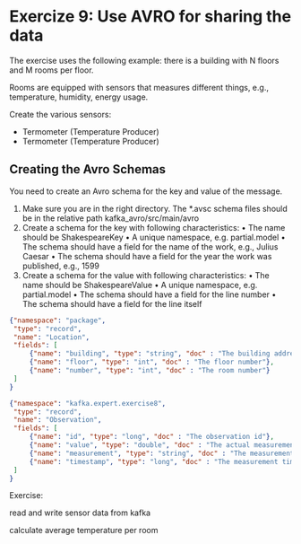 # Exercize 9: Use AVRO for sharing the data

The exercise uses the following example: there is a building with N floors and M rooms per floor.

Rooms are equipped with sensors that measures different things, e.g., temperature, humidity, energy usage.

Create the various sensors:

- Termometer (Temperature Producer)
- Termometer (Temperature Producer)

## Creating the Avro Schemas
You need to create an Avro schema for the key and value of the message.

1. Make sure you are in the right directory. The *.avsc schema files should be in the relative path
kafka_avro/src/main/avro
2. Create a schema for the key with following characteristics:
• The name should be ShakespeareKey
• A unique namespace, e.g. partial.model
• The schema should have a field for the name of the work, e.g., Julius Caesar
• The schema should have a field for the year the work was published, e.g., 1599
3. Create a schema for the value with following characteristics: • The name should be ShakespeareValue
• A unique namespace, e.g. partial.model
• The schema should have a field for the line number
• The schema should have a field for the line itself


```json
{"namespace": "package",
 "type": "record",
 "name": "Location",
 "fields": [
     {"name": "building", "type": "string", "doc" : "The building address"},
     {"name": "floor", "type": "int", "doc" : "The floor number"},
     {"name": "number", "type": "int", "doc" : "The room number"}
 ]
}
```


```json
{"namespace": "kafka.expert.exercise8",
 "type": "record",
 "name": "Observation",
 "fields": [
     {"name": "id", "type": "long", "doc" : "The observation id"},
     {"name": "value", "type": "double", "doc" : "The actual measurement from the sensor"},
     {"name": "measurement", "type": "string", "doc" : "The measurement type, e.g., temperature"},
     {"name": "timestamp", "type": "long", "doc" : "The measurement timestamp"}
 ]
}
```

Exercise:

read and write sensor data from kafka

calculate average temperature per room